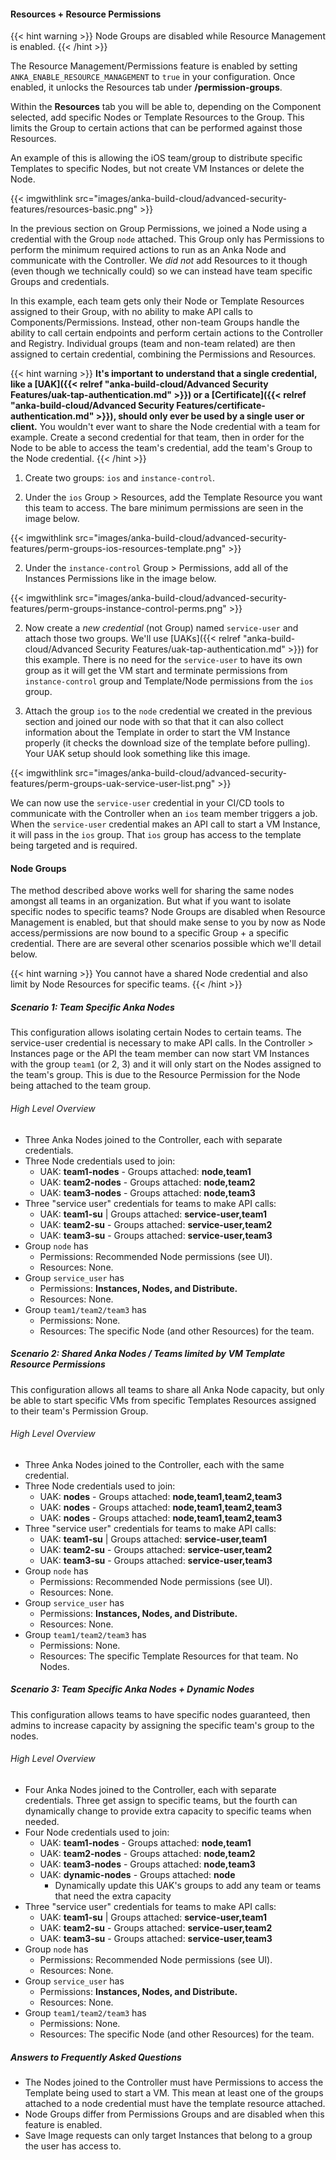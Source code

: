 

#### Resources + Resource Permissions

{{< hint warning >}}
Node Groups are disabled while Resource Management is enabled.
{{< /hint >}}

The Resource Management/Permissions feature is enabled by setting `ANKA_ENABLE_RESOURCE_MANAGEMENT` to `true` in your configuration. Once enabled, it unlocks the Resources tab under **/permission-groups**.

Within the **Resources** tab you will be able to, depending on the Component selected, add specific Nodes or Template Resources to the Group. This limits the Group to certain actions that can be performed against those Resources.

An example of this is allowing the iOS team/group to distribute specific Templates to specific Nodes, but not create VM Instances or delete the Node.

{{< imgwithlink src="images/anka-build-cloud/advanced-security-features/resources-basic.png" >}}

In the previous section on Group Permissions, we joined a Node using a credential with the Group `node` attached. This Group only has Permissions to perform the minimum required actions to run as an Anka Node and communicate with the Controller. We *did not* add Resources to it though (even though we technically could) so we can instead have team specific Groups and credentials.

In this example, each team gets only their Node or Template Resources assigned to their Group, with no ability to make API calls to Components/Permissions. Instead, other non-team Groups handle the ability to call certain endpoints and perform certain actions to the Controller and Registry. Individual groups (team and non-team related) are then assigned to certain credential, combining the Permissions and Resources.

{{< hint warning >}}
**It's important to understand that a single credential, like a [UAK]({{< relref "anka-build-cloud/Advanced Security Features/uak-tap-authentication.md" >}}) or a [Certificate]({{< relref "anka-build-cloud/Advanced Security Features/certificate-authentication.md" >}}), should only ever be used by a single user or client.** You wouldn't ever want to share the Node credential with a team for example. Create a second credential for that team, then in order for the Node to be able to access the team's credential, add the team's Group to the Node credential.
{{< /hint >}}

1. Create two groups: `ios` and `instance-control`.

2. Under the `ios` Group > Resources, add the Template Resource you want this team to access. The bare minimum permissions are seen in the image below.

{{< imgwithlink src="images/anka-build-cloud/advanced-security-features/perm-groups-ios-resources-template.png" >}}

2. Under the `instance-control` Group > Permissions, add all of the Instances Permissions like in the image below.

{{< imgwithlink src="images/anka-build-cloud/advanced-security-features/perm-groups-instance-control-perms.png" >}}

2. Now create a *new credential* (not Group) named `service-user` and attach those two groups. We'll use [UAKs]({{< relref "anka-build-cloud/Advanced Security Features/uak-tap-authentication.md" >}}) for this example. There is no need for the `service-user` to have its own group as it will get the VM start and terminate permissions from `instance-control` group and Template/Node permissions from the `ios` group.

3. Attach the group `ios` to the `node` credential we created in the previous section and joined our node with so that that it can also collect information about the Template in order to start the VM Instance properly (it checks the download size of the template before pulling). Your UAK setup should look something like this image.

{{< imgwithlink src="images/anka-build-cloud/advanced-security-features/perm-groups-uak-service-user-list.png" >}}

We can now use the `service-user` credential in your CI/CD tools to communicate with the Controller when an `ios` team member triggers a job. When the `service-user` credential makes an API call to start a VM Instance, it will pass in the `ios` group. That `ios` group has access to the template being targeted and is required.

#### Node Groups

The method described above works well for sharing the same nodes amongst all teams in an organization. But what if you want to isolate specific nodes to specific teams? Node Groups are disabled when Resource Management is enabled, but that should make sense to you by now as Node access/permissions are now bound to a specific Group + a specific credential. There are are several other scenarios possible which we'll detail below.

{{< hint warning >}}
You cannot have a shared Node credential and also limit by Node Resources for specific teams.
{{< /hint >}}


##### Scenario 1: Team Specific Anka Nodes

This configuration allows isolating certain Nodes to certain teams. The service-user credential is necessary to make API calls. In the Controller > Instances page or the API the team member can now start VM Instances with the group `team1` (or 2, 3) and it will only start on the Nodes assigned to the team's group. This is due to the Resource Permission for the Node being attached to the team group.

###### High Level Overview

- Three Anka Nodes joined to the Controller, each with separate credentials.
- Three Node credentials used to join:
  - UAK: **team1-nodes** - Groups attached: **node,team1**
  - UAK: **team2-nodes** - Groups attached: **node,team2**
  - UAK: **team3-nodes** - Groups attached: **node,team3**
- Three "service user" credentials for teams to make API calls:
  - UAK: **team1-su** | Groups attached: **service-user,team1**
  - UAK: **team2-su** - Groups attached: **service-user,team2**
  - UAK: **team3-su** - Groups attached: **service-user,team3**
- Group `node` has
  - Permissions: Recommended Node permissions (see UI).
  - Resources: None.
- Group `service_user` has
  - Permissions: **Instances, Nodes, and Distribute.**
  - Resources: None.
- Group `team1/team2/team3` has
  - Permissions: None.
  - Resources: The specific Node (and other Resources) for the team.

##### Scenario 2: Shared Anka Nodes / Teams limited by VM Template Resource Permissions

This configuration allows all teams to share all Anka Node capacity, but only be able to start specific VMs from specific Templates Resources assigned to their team's Permission Group.

###### High Level Overview

- Three Anka Nodes joined to the Controller, each with the same credential.
- Three Node credentials used to join:
  - UAK: **nodes** - Groups attached: **node,team1,team2,team3**
  - UAK: **nodes** - Groups attached: **node,team1,team2,team3**
  - UAK: **nodes** - Groups attached: **node,team1,team2,team3**
- Three "service user" credentials for teams to make API calls:
  - UAK: **team1-su** | Groups attached: **service-user,team1**
  - UAK: **team2-su** - Groups attached: **service-user,team2**
  - UAK: **team3-su** - Groups attached: **service-user,team3**
- Group `node` has
  - Permissions: Recommended Node permissions (see UI).
  - Resources: None.
- Group `service_user` has
  - Permissions: **Instances, Nodes, and Distribute.**
  - Resources: None.
- Group `team1/team2/team3` has
  - Permissions: None.
  - Resources: The specific Template Resources for that team. No Nodes.

<!-- Scenario 3: Shared node credential, full access
	- node1 with UAK node(node,all-templates)
	- node2 with UAK node(node,all-templates)
	- node3 with UAK node(node,all-templates)
	- UAK ios_su(service_user,all-templates)
	- UAK android_su(service_user,all-templates)
	*You don't need Resource Management at all for this* -->

##### Scenario 3: Team Specific Anka Nodes + Dynamic Nodes

This configuration allows teams to have specific nodes guaranteed, then admins to increase capacity by assigning the specific team's group to the nodes.

###### High Level Overview

- Four Anka Nodes joined to the Controller, each with separate credentials. Three get assign to specific teams, but the fourth can dynamically change to provide extra capacity to specific teams when needed.
- Four Node credentials used to join:
  - UAK: **team1-nodes** - Groups attached: **node,team1**
  - UAK: **team2-nodes** - Groups attached: **node,team2**
  - UAK: **team3-nodes** - Groups attached: **node,team3**
  - UAK: **dynamic-nodes** - Groups attached: **node**
    - Dynamically update this UAK's groups to add any team or teams that need the extra capacity
- Three "service user" credentials for teams to make API calls:
  - UAK: **team1-su** | Groups attached: **service-user,team1**
  - UAK: **team2-su** - Groups attached: **service-user,team2**
  - UAK: **team3-su** - Groups attached: **service-user,team3**
- Group `node` has
  - Permissions: Recommended Node permissions (see UI).
  - Resources: None.
- Group `service_user` has
  - Permissions: **Instances, Nodes, and Distribute.**
  - Resources: None.
- Group `team1/team2/team3` has
  - Permissions: None.
  - Resources: The specific Node (and other Resources) for the team.

##### Answers to Frequently Asked Questions

- The Nodes joined to the Controller must have Permissions to access the Template being used to start a VM. This mean at least one of the groups attached to a node credential must have the template resource attached.
- Node Groups differ from Permissions Groups and are disabled when this feature is enabled.
- Save Image requests can only target Instances that belong to a group the user has access to.
